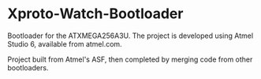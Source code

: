 Xproto-Watch-Bootloader
=======================

Bootloader for the ATXMEGA256A3U.
The project is developed using Atmel Studio 6, available from atmel.com.

Project built from Atmel's ASF, then completed by merging code from other bootloaders.
